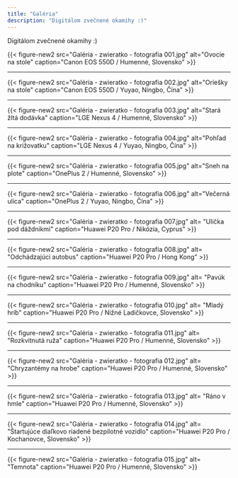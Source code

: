 ```yaml
---
title: "Galéria"
description: "Digitálom zvečnené okamihy :)"
---
```


Digitálom zvečnené okamihy :)

{{< figure-new2 src="Galéria - zwieratko - fotografia 001.jpg" alt="Ovocie na stole" caption="Canon EOS 550D / Humenné, Slovensko" >}}

---

{{< figure-new2 src="Galéria - zwieratko - fotografia 002.jpg" alt="Oriešky na stole" caption="Canon EOS 550D / Yuyao, Ningbo, Čína" >}}

---

{{< figure-new2 src="Galéria - zwieratko - fotografia 003.jpg" alt="Stará žltá dodávka" caption="LGE Nexus 4 / Humenné, Slovensko" >}}

---

{{< figure-new2 src="Galéria - zwieratko - fotografia 004.jpg" alt="Pohľad na križovatku" caption="LGE Nexus 4 / Yuyao, Ningbo, Čína" >}}

---

{{< figure-new2 src="Galéria - zwieratko - fotografia 005.jpg" alt="Sneh na plote" caption="OnePlus 2 / Humenné, Slovensko" >}}

---

{{< figure-new2 src="Galéria - zwieratko - fotografia 006.jpg" alt="Večerná ulica" caption="OnePlus 2 / Yuyao, Ningbo, Čína" >}}

---

{{< figure-new2 src="Galéria - zwieratko - fotografia 007.jpg" alt= "Ulička pod dáždnikmi" caption="Huawei P20 Pro / Nikózia, Cyprus" >}}

---

{{< figure-new2 src="Galéria - zwieratko - fotografia 008.jpg" alt= "Odchádzajúci autobus" caption="Huawei P20 Pro / Hong Kong" >}}

---

{{< figure-new2 src="Galéria - zwieratko - fotografia 009.jpg" alt= "Pavúk na chodníku" caption="Huawei P20 Pro / Humenné, Slovensko" >}}

---

{{< figure-new2 src="Galéria - zwieratko - fotografia 010.jpg" alt= "Mladý hríb" caption="Huawei P20 Pro / Nižné Ladičkovce, Slovensko" >}}

---

{{< figure-new2 src="Galéria - zwieratko - fotografia 011.jpg" alt= "Rozkvitnutá ruža" caption="Huawei P20 Pro / Humenné, Slovensko" >}}

---

{{< figure-new2 src="Galéria - zwieratko - fotografia 012.jpg" alt= "Chryzantémy na hrobe" caption="Huawei P20 Pro / Humenné, Slovensko" >}}

---

{{< figure-new2 src="Galéria - zwieratko - fotografia 013.jpg" alt= "Ráno v hmle" caption="Huawei P20 Pro / Humenné, Slovensko" >}}

---

{{< figure-new2 src="Galéria - zwieratko - fotografia 014.jpg" alt= "Štartujúce diaľkovo riadené bezpilotné vozidlo" caption="Huawei P20 Pro / Kochanovce, Slovensko" >}}

---

{{< figure-new2 src="Galéria - zwieratko - fotografia 015.jpg" alt= "Temnota" caption="Huawei P20 Pro / Humenné, Slovensko" >}}
